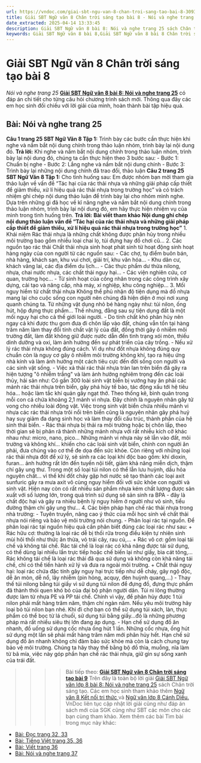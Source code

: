 ```yaml
---
url: https://vndoc.com/giai-sbt-ngu-van-8-chan-troi-sang-tao-bai-8-309399
title: Giải SBT Ngữ văn 8 Chân trời sáng tạo bài 8 - Nói và nghe trang 25 - VnDoc.com
date_extracted: 2025-04-14 13:33:45
description: Giải SBT Ngữ văn 8 bài 8: Nói và nghe trang 25 sách Chân trời sáng tạo có đáp án chi tiết cho các bạn cùng tham khảo.
keywords: Giải SBT Ngữ văn 8 bài 8,Giải SBT Ngữ văn 8 bài 8 Chân trời sáng tạo,Giải sách bài tập Ngữ văn CTST lớp 8,Ngữ văn lớp 8 Chân trời sáng tạo,giải bài tập ngữ văn lớp 8,bài Nói và nghe trang 25,giải SBT ngữ văn 8 CTST trang 25
---
```


# Giải SBT Ngữ văn 8 Chân trời sáng tạo bài 8
 _Nói và nghe trang 25_
**[Giải SBT Ngữ văn 8 bài 8: Nói và nghe trang 25](<https://vndoc.com/giai-sbt-ngu-van-8-chan-troi-sang-tao-bai-8-309399>)** có đáp án chi tiết cho từng câu hỏi chương trình sách mới. Thông qua đây các em học sinh đối chiếu với lời giải của mình, hoàn thành bài tập hiệu quả.
## **Bài: Nói và nghe trang 25**
**Câu 1 trang 25 SBT Ngữ Văn 8 Tập 1:** Trình bày các bước cần thực hiện khi nghe và nắm bắt nội dung chính trong thảo luận nhóm, trình bày lại nội dung đó.
**Trả lời:**
Khi nghe và nắm bắt nội dung chính trong thảo luận nhóm, trình bày lại nội dung đó, chúng ta cần thực hiện theo 3 bước sau:
\- Bước 1: Chuẩn bị nghe
\- Bước 2: Lắng nghe và nắm bắt nội dung chính
\- Bước 3: Trình bày lại những nội dung chính đã trao đổi, thảo luận
**Câu 2 trang 25 SBT Ngữ Văn 8 Tập 1:** Cho tình huống sau:
Em được nhóm bạn mời tham gia thảo luận về vấn đề “Tác hại của rác thải nhựa và những giải pháp cấp thiết để giảm thiểu, xử lí hiệu quả rác thải nhựa trong trường học” và có trách nhiệm ghi chép nội dung thảo luận để trình bày lại cho nhóm mình nghe.
Dựa trên những gì đã học về kĩ năng nghe và nắm bắt nội dung chính trong thảo luận nhóm, trình bày lại nội dung đó, em hãy thực hiện nhiệm vụ của mình trong tình huống trên.
**Trả lời:**
**Bài viết tham khảo**
**Nội dung ghi chép nội dung thảo luận vấn đề “Tác hại của rác thải nhựa và những giải pháp cấp thiết để giảm thiểu, xử lí hiệu quả rác thải nhựa trong trường học”**
1\. Khái niệm
Rác thải nhựa là những chất không được phân hủy trong nhiều môi trường bao gồm nhiều loại chai lọ, túi đựng hay đồ chơi cũ…
2\. Các nguồn tạo rác thải
Chất thải nhựa sinh hoạt phát sinh từ hoạt động sinh hoạt hàng ngày của con người từ các nguồn sau:
\- Các chợ, tụ điểm buôn bán, nhà hàng, khách sạn, khu vui chơi, giải trí, khu văn hóa…
\- Khu dân cư, khách vãng lai, các địa điểm du lịch…
\- Các thực phẩm dư thừa nilong, nhựa, chai nước nhựa, các chất thải nguy hại…
\- Các viện nghiên cứu, cơ quan, trường học…
\- Từ sinh hoạt của công nhân trong các công trình xây dựng, cải tạo và nâng cấp, nhà máy, xí nghiệp, khu công nghiệp…
3\. Mối nguy hiểm từ chất thải nhựa
Không thể phủ nhận độ tiện dụng mà đồ nhựa mang lại cho cuộc sống con người nên chúng đã hiện diện ở mọi nơi xung quanh chúng ta. Từ những vật dụng nhỏ bé hàng ngày như: túi nilon, ống hút, hộp đựng thực phẩm... Thế nhưng, đằng sau sự tiện dụng đất là một mối nguy hại cho cả thế giới loài người.
\- Do tính chất khó phân hủy nên ngay cả khi được thu gom đưa đi chôn lấp vào đất, chúng vẫn tồn tại hàng trăm năm làm thay đổi tính chất vật lý của đất, đồng thời gây ô nhiễm môi trường đất, làm đất không giữ được nước dẫn đến tình trạng xói mòn, thiếu dinh dưỡng và oxi, làm ảnh hưởng đến sự phát triển của cây trồng.
\- Nếu xử lý rác thải nhựa không đúng cách. Ví dụ như đốt nhựa không đúng quy chuẩn còn là nguy cơ gây ô nhiễm môi trường không khí, tạo ra hiệu ứng nhà kính và làm ảnh hưởng một cách tiêu cực đến đời sống con người và các sinh vật sống.
\- Việc xả thải rác thải nhựa tràn lan trên biển đã gây ra hiện tượng "ô nhiễm trắng" và làm ảnh hưởng nghiêm trọng đến các loài thủy, hải sản như: Có gần 300 loài sinh vật biển bị vướng hay ăn phải các mảnh rác thải nhựa trên biển, gây phá hủy tế bào, tác động xấu tới hệ tiêu hóa… hoặc làm tắc khí quản gây ngạt thở. Theo thống kê, bình quân trong mỗi con cá chứa khoảng 2,1 mảnh vi nhựa. Đây chính là nguyên nhân gây tử vong cho nhiều loài động vật. Việc trong sinh vật biển chứa nhiều mảnh vi nhựa các rác thải nhựa trôi nổi trên biển cũng là nguyên nhân gây phá huỷ hay suy giảm đa dạng sinh học và làm thay đổi cấu trúc, thành phần của hệ sinh thái biển.
\- Rác thải nhựa bị thải ra môi trường hoặc bị chôn lấp, theo thời gian sẽ bị phân rã thành những mảnh nhựa với rất nhiều kích cỡ khác nhau như: micro, nano, pico... Những mảnh vi nhựa này sẽ lẫn vào đất, môi trường và không khí... khiến cho các loài sinh vật biển, chính con người ăn phải, đưa chúng vào cơ thể đe dọa đến sức khỏe.
Còn riêng với những loại rác thải nhựa đốt để xử lý, sẽ sinh ra các loại khí độc bao gồm: khí dioxin, furan… ảnh hưởng rất lớn đến tuyến nội tiết, giảm khả năng miễn dịch, thậm chí gây ung thư.
Trong một số loại túi nilon có thể lẫn lưu huỳnh, dầu hỏa nguyên chất... vì thế khi đốt cháy gặp hơi nước sẽ tạo thành các loại axit sunfuric gây ra mưa axit vô cùng nguy hiểm đối với sức khỏe con người và sinh vật.
Hiện nay còn có rất nhiều sản phẩm nhựa kém chất lượng được sản xuất với số lượng lớn, trong quá trình sử dụng sẽ sản sinh ra BPA - đây là chất độc hại và gây ra nhiều bệnh lý nguy hiểm ở người như vô sinh, tiểu đường thậm chí gây ung thư…
4\. Các biện pháp hạn chế rác thải nhựa trong nhà trường:
\- Tuyên truyền, nâng cao ý thức của mỗi học sinh về chất thải nhựa nói riêng và bảo vệ môi trường nói chung.
\- Phân loại rác tại nguồn. Để phân loại rác tại nguồn hiệu quả cần phân biết đúng các loại rác như sau:
\+ Rác hữu cơ: thường là loại rác dễ bị thối rữa trong điều kiện tự nhiên sinh mùi hôi thối như thức ăn thừa, vỏ trái cây, rau củ,…
\+ Rác vô cơ: gồm loại tái chế và không tái chế. Rác tái chế là loại rác có khả năng được tái sử dụng, có thể dùng lại nhiều lần trực tiếp hoặc chế biến lại như giấy, bìa cát tông,… Rác không tái chế là loại rác thải đã qua sử dụng và không còn khả năng tái chế, chỉ có thể tiến hành xử lý và đưa ra ngoài môi trường.
\+ Chất thải nguy hại: loại rác chứa đặc tính gây nguy hại trực tiếp như dễ cháy, gây ngộ độc, dễ ăn mòn, dễ nổ, lây nhiễm \(pin hỏng, acquy, đèn huỳnh quang,…\)
\- Thay thế túi nilong bằng túi giấy vì sử dụng túi nilon để đựng đồ, đựng thực phẩm đã thành thói quen khó bỏ của đại bộ phận người dân. Túi ni lông thường được làm từ nhựa PE và PP tái chế. Chính vì vậy, để phân hủy được 1 túi nilon phải mất hàng trăm năm, thậm chí ngàn năm. Nếu yêu môi trường hãy loại bỏ túi nilon bạn nhé. Khi đi chợ bạn có thể sử dụng túi xách, làn, thực phẩm có thể bọc từ lá chuối, sử dụng túi bằng giấy…đó là những phương pháp mà rất nhiều siêu thị lớn đang áp dụng.
\- Hạn chế sử dụng đồ ăn nhanh, đồ uống sử dụng cốc nhựa ống hút 1 lần. Những cốc nhựa, ống hút sử dụng một lần sẽ phải mất hàng trăm năm mới phân hủy hết. Hạn chế sử dụng đồ ăn nhanh không chỉ đảm bảo sức khỏe mà còn là cách chung tay bảo vệ môi trường. Chúng ta hãy thay thế bằng bộ đồ thìa, muỗng, nĩa làm từ bã mía, việc này góp phần hạn chế rác thải nhựa, giữ gìn sự sống xanh của trái đất.
>>>> Bài tiếp theo: **[Giải SBT Ngữ văn 8 Chân trời sáng tạo bài 9](<https://vndoc.com/giai-sbt-ngu-van-8-chan-troi-sang-tao-bai-9-309403>)**
Trên đây là toàn bộ lời giải [Giải SBT Ngữ văn lớp 8 bài 8: Nói và nghe trang 25](<https://vndoc.com/giai-sbt-ngu-van-8-chan-troi-sang-tao-bai-8-309399>) sách Chân trời sáng tạo. Các em học sinh tham khảo thêm [Ngữ văn 8 Kết nối tri thức ](<https://vndoc.com/ngu-van-8-ket-noi-tri-thuc>)và [Ngữ văn lớp 8 Cánh Diều.](<https://vndoc.com/ngu-van-8-canh-dieu>) VnDoc liên tục cập nhật lời giải cũng như đáp án sách mới của SGK cũng như SBT các môn cho các bạn cùng tham khảo.
Xem thêm các bài Tìm bài trong mục này khác:
  * [Bài: Đọc trang 32, 33](</giai-sbt-ngu-van-8-chan-troi-sang-tao-bai-9-309403>)
  * [Bài: Tiếng Việt trang 35, 36](</giai-sbt-ngu-van-8-chan-troi-sang-tao-bai-10-309408>)
  * [Bài: Viết trang 36](</giai-sbt-ngu-van-8-chan-troi-sang-tao-bai-11-309412>)
  * [Bài: Nói và nghe trang 37](</giai-sbt-ngu-van-8-chan-troi-sang-tao-bai-12-309415>)

